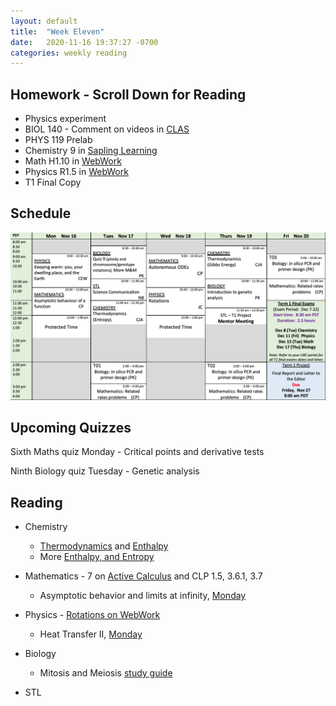 ```yaml
---
layout: default
title:  "Week Eleven"
date:   2020-11-16 19:37:27 -0700
categories: weekly reading
---
```


## Homework - Scroll Down for Reading
- Physics experiment
- BIOL 140 - Comment on videos in [CLAS](https://clas2.arts.ubc.ca/science)
- PHYS 119 Prelab
- Chemistry 9 in [Sapling Learning](https://canvas.ubc.ca/courses/62920/modules/items/2122446)
- Math H1.10 in [WebWork](https://webwork.elearning.ubc.ca/webwork2/2020W1-2_SCIE_010_001/)
- Physics R1.5 in [WebWork](https://webwork.elearning.ubc.ca/webwork2/2020W1-2_SCIE_010_001/)
- T1 Final Copy

## Schedule

![Week Eleven Schedule](/assets/w11schedule.png)

## Upcoming Quizzes

Sixth Maths quiz Monday - Critical points and derivative tests    
<!-- Second Maths test Monday - Everything so far with an emphasis on antiderivatives, implicit differentiation and ODEs   -->
Ninth Biology quiz Tuesday - Genetic analysis   
<!-- Third Chemistry quiz Thursday - Stereochemistry    -->
<!-- Fifth Physics quiz Thursday - Thermodynamics    -->


## Reading

- Chemistry
	- [Thermodynamics](https://canvas.ubc.ca/courses/62920/pages/class-16-november-5-introduction-to-thermodynamics?module_item_id=251584) and [Enthalpy](https://canvas.ubc.ca/courses/62920/pages/class-18-november-12-the-first-law-in-action-introducing-enthalpy?module_item_id=2565605)
	- More [Enthalpy, and Entropy](https://canvas.ubc.ca/courses/62920/pages/class-19-november-17-enthalpy-wrap-up-introducing-entropy?module_item_id=2576905)

- Mathematics - 7 on [Active Calculus](https://activecalculus.org/) and CLP 1.5, 3.6.1, 3.7
	- Asymptotic behavior and limits at infinity, [Monday](https://canvas.ubc.ca/courses/62921/files/11188955/download?wrap=1)

- Physics - [Rotations on WebWork](https://webwork.elearning.ubc.ca/webwork2/2020W1-2_SCIE_010_001/)<!--  - Open Stax 2 [1.6](https://openstax.org/books/university-physics-volume-2/pages/1-6-mechanisms-of-heat-transfer) -->
	- Heat Transfer II, [Monday](https://canvas.ubc.ca/courses/62922/files/11108440/download)

- Biology
	- Mitosis and Meiosis [study guide](https://canvas.ubc.ca/courses/62806/files/10861641/download?wrap=19)

- STL